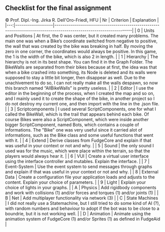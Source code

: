 ## Checklist for the final assignment
© Prof. Dipl.-Ing. Jirka R. Dell'Oro-Friedl, HFU
| Nr | Criterion       | Explanation                                                                                                              |
|---:|-------------------|---------------------------------------------------------------------------------------------------------------------|
|  0 | Units and Positions | At first, the 0 was center, but it created many problems. The main one was when a Bike’s coordinate switched from negative to positive, the wall that was created by the bike was breaking in half. By moving the zero in one corner, the coordinates would always be positive. In this game, the 1 is the width of the bike, which is also 2 in length.                               |
|  1 | Hierarchy         | The hierarchy is not in its best shape. You can find it in the Graph Folder. The BikeWalls are separated from their bikes because at first, the idea was that when a bike crashed into something, its Node is deleted and its walls were supposed to stay a little bit longer, then disappear as well. Due to the unachivement to do so, I can not really make all the walls despawn, so now this branch named “AllBikeWalls” is pretty useless.
                                                  |
|  2 | Editor            | I use the editor in the beginning of the process, when I created the map and so on, and I mainly used it to create the shape of the bike, in another project so I do not destroy my current one, and then import with the line in the .json file.                                    |
|  3 | Scriptcomponents  | I used several ScriptComponents, one for what I called the BikeWall, which is the trail that appears behind each bike. Of course Bikes were also a ScriptComponent, which were inside another bigger ScriptComponent, named Bots, which contains a couple of informations. The "Bike" one was very useful since it carried alot of informations, such as the Bike class and some useful functions that went with it.                                |
|  4 | Extend            | Derive classes from FudgeCore and explain if that was useful in your context or not and why.                        |
|  5 | Sound             | the only sound I used was for the music, which were place within the terrain, so that the players would always hear it.                   |
|  6 | VUI               | Create a virtual user interface using the interface controller and mutables. Explain the interface.                 |
|  7 | Event-System      | Use the event system to send messages through graphs and explain if that was useful in your context or not and why. |
|  8 | External Data     | Create a configuration file your application loads and adjusts to the content. Explain your choice of parameters.   |
|  9 | Light             | Explain your choice of lights in your graphs.                                                                       |
|  A | Physics           | Add rigidbody components and work with collisions (1) and/or forces and torques (1) and/or joints (1)               |
|  B | Net               | Add multiplayer functionality via network (3)                                                                       |
|  C | State Machines    | I did not really use a Statemachine, but I still tried to do some kind of AI (?), with random numbers and behaviour to adopt if the bot was to be close to a boundrie, but it is not working well.          |
|  D | Animation         | Animate using the animation system of FudgeCore (1) and/or Sprites (1) as defined in FudgeAid                           |